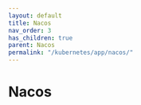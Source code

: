 ```yaml
---
layout: default
title: Nacos
nav_order: 3
has_children: true
parent: Nacos
permalink: "/kubernetes/app/nacos/"
---
```


# Nacos
